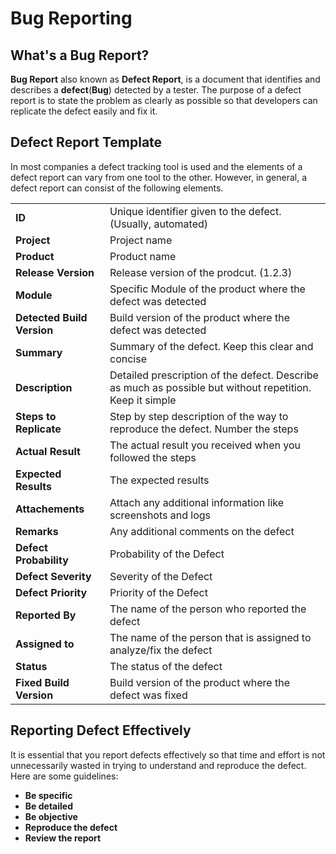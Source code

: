 # Bug Reporting
## What's a Bug Report?
**Bug Report** also known as **Defect Report**, is a document that identifies and describes a **defect**(**Bug**) detected by a tester. The purpose of a defect report is to state the problem as clearly as 
possible so that developers can replicate the defect easily and fix it.

## Defect Report Template
In most companies a defect tracking tool is used and the elements of a defect report can vary from one tool to the other. However, in general, a defect report can
consist of the following elements. 

|         |                                                             |
| ------- | ----------------------------------------------------------- |
| **ID** |  Unique identifier given to the defect. (Usually, automated) |
| **Project** | Project name |
| **Product** | Product name |
| **Release Version** | Release version of the prodcut. (1.2.3) |
| **Module** | Specific Module of the product where the defect was detected |
| **Detected Build Version** | Build version of the product where the defect was detected |
| **Summary** | Summary of the defect. Keep this clear and concise | 
| **Description** | Detailed prescription of the defect. Describe as much as possible but without repetition. Keep it simple |
| **Steps to Replicate** | Step by step description of the way to reproduce the defect. Number the steps |
| **Actual Result** | The actual result you received when you followed the steps | 
| **Expected Results** | The expected results | 
| **Attachements** | Attach any additional information like screenshots and logs | 
| **Remarks** | Any additional comments on the defect | 
| **Defect Probability** | Probability of the Defect |
| **Defect Severity** | Severity of the Defect | 
| **Defect Priority** | Priority of the Defect |
| **Reported By** | The name of the person who reported the defect | 
| **Assigned to** | The name of the person that is assigned to analyze/fix the defect |
| **Status** | The status of the defect |  
| **Fixed Build Version** | Build version of the product where the defect was fixed |

## Reporting Defect Effectively
It is essential that you report defects effectively so that time and effort is not unnecessarily wasted in trying to understand and reproduce the defect.
Here are some guidelines:
- **Be specific**
- **Be detailed**
- **Be objective**
- **Reproduce the defect**
- **Review the report** 
